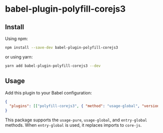 # babel-plugin-polyfill-corejs3

## Install

Using npm:

```sh
npm install --save-dev babel-plugin-polyfill-corejs3
```

or using yarn:

```sh
yarn add babel-plugin-polyfill-corejs3 --dev
```

## Usage

Add this plugin to your Babel configuration:

```json
{
  "plugins": [["polyfill-corejs3", { "method": "usage-global", "version": "3.20" }]]
}
```

This package supports the `usage-pure`, `usage-global`, and `entry-global` methods. When `entry-global` is used, it
replaces imports to `core-js`.
